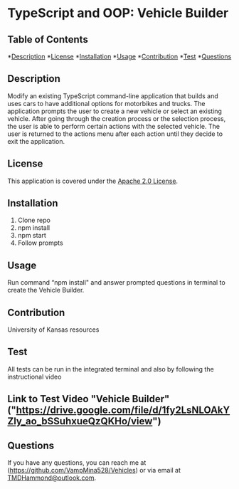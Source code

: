   #  TypeScript and OOP: Vehicle Builder

  ## Table of Contents
  *[Description](#description)
  *[License](#license)
  *[Installation](#installation)
  *[Usage](#usage)
  *[Contribution](#contribution)
  *[Test](#test)
  *[Questions](#questions)

 ## Description
 Modify an existing TypeScript command-line application that builds and uses cars to have additional options for motorbikes and trucks. The application prompts the user to create a new vehicle or select an existing vehicle. After going through the creation process or the selection process, the user is able to perform certain actions with the selected vehicle. The user is returned to the actions menu after each action until they decide to exit the application.
  
  ## License
  This application is covered under the [Apache 2.0 License](https://opensource.org/licenses/Apache-2.0).

  ## Installation 
  1. Clone repo 
  2. npm install 
  3. npm start
  4. Follow prompts
  
  ## Usage 
  Run command “npm install" and answer prompted questions in terminal to create the Vehicle Builder.

  ## Contribution 
  University of Kansas resources

  ## Test 
  All tests can be run in the integrated terminal and also by following the instructional video
  ## Link to Test Video "Vehicle Builder" ("https://drive.google.com/file/d/1fy2LsNLOAkYZly_ao_bSSuhxueQzQKHo/view")

  ## Questions
  If you have any questions, you can reach me at (https://github.com/VampMina528/Vehicles) or via email at TMDHammond@outlook.com.